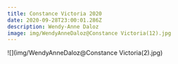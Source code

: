 ```yaml
---
title: Constance Victoria 2020
date: 2020-09-28T23:00:01.286Z
description: Wendy-Anne Daloz
image: img/WendyAnneDaloz@Constance Victoria(12).jpg
---
```

![](img/WendyAnneDaloz@Constance Victoria(2).jpg)